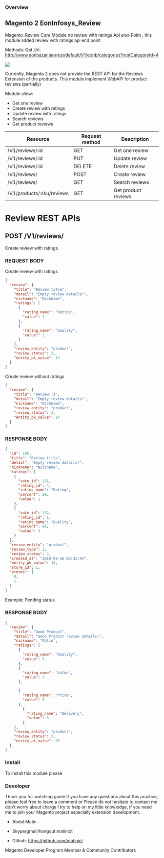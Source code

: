### Overview

## Magento 2 EonInfosys_Review



Magento_Review Core Module no review with ratings Api end-Point , this module added review with ratings api end point



Methods: Get
Url: http://www.eonbazar.lan/rest/default/V1/eonb/categories?rootCategoryId=4

![](doc/categoryImgApi.png)





Currently, Magento 2 does not provide the REST API for the Reviews Extension of the products.
This module implement WebAPI for product reviews (partially)

Module allow:
- Get one review
- Create review with ratings
- Update review with ratings
- Search reviews
- Get product reviews

| Resource | Request method | Description |
| ------------- | ------------- | ------------- |
| /V1/reviews/:id | GET | Get one review |
| /V1/reviews/:id | PUT | Update review |
| /V1/reviews/:id | DELETE | Delete review |
| /V1/reviews/ | POST | Create review |
| /V1/reviews/ | GET |  Search reviews |
| /V1/products/:sku/reviews | GET | Get product reviews |



# Review REST APIs

## POST /V1/reviews/
Create review with ratings.

### REQUEST BODY
Create review with ratings
```json
{
  "review": {
    "title": "Review title",
    "detail": "Empty review datails!",
    "nickname": "Nickname",
    "ratings": [
      {
        "rating_name": "Rating",
        "value": 1
      },
      {
        "rating_name": "Quality",
        "value": 1
      }
    ],
    "review_entity": "product",
    "review_status": 2,
    "entity_pk_value": 14
  }
}
```

Create review without ratings
```json
{
  "review": {
    "title": "Review!!1",
    "detail": "Empty review datails!",
    "nickname": "Nickname",
    "review_entity": "product",
    "review_status": 2,
    "entity_pk_value": 14
  }
}

```


### RESPONSE BODY
```json
{
  "id": 105,
  "title": "Review title",
  "detail": "Empty review datails!",
  "nickname": "Nickname",
  "ratings": [
    {
      "vote_id": 131,
      "rating_id": 4,
      "rating_name": "Rating",
      "percent": 20,
      "value": 1
    },
    {
      "vote_id": 132,
      "rating_id": 1,
      "rating_name": "Quality",
      "percent": 60,
      "value": 3
    }
  ],
  "review_entity": "product",
  "review_type": 2,
  "review_status": 2,
  "created_at": "2019-09-16 08:31:44",
  "entity_pk_value": 14,
  "store_id": 1,
  "stores": [
    0,
    1
  ]
}
```



Example: Pending status
### RESPONSE BODY
```json
{
  "review": {
    "title": "Good Product",
    "detail": "Good Product review datails!",
    "nickname": "Matin",
    "ratings": [
      {
        "rating_name": "Quality",
        "value": 5
      },
      {
        "rating_name": "Value",
        "value": 5
      },

      {
        "rating_name": "Price",
        "value": 5
      },
        {
          "rating_name": "Delivery",
          "value": 5
        }
    ],
    "review_entity": "product",
    "review_status": 2,
    "entity_pk_value": 97
  }
}

```




### Install

To install this module please  


### Developer


Thank you for watching guide.If you have any questions about this practice, please feel free to leave a comment or Please do not hesitate to contact me don't worry about charge I try to help  on my little knowledge, if you need me to join your Magento project especially extension development.


- Abdul Matin

- Skype/gmail/hangout:matinict

- Github: https://github.com/matinict

Magento Developer Program Member & Community Contributors

